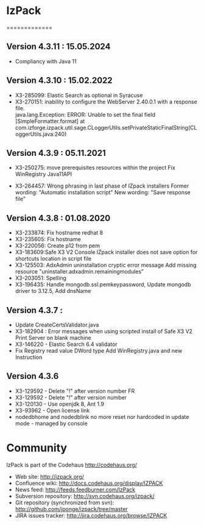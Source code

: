 # IzPack
=============

## Version 4.3.11 : 15.05.2024

- Compliancy with Java 11


## Version 4.3.10 : 15.02.2022

- X3-285099: Elastic Search as optional in Syracuse
- X3-270151: inability to configure the  WebServer 2.40.0.1 with a response file.<br>
java.lang.Exception: ERROR: Unable to set the final field [SimpleFormatter.format]
        at com.izforge.izpack.util.sage.CLoggerUtils.setPrivateStaticFinalString(CLoggerUtils.java:240)


## Version 4.3.9 : 05.11.2021

* X3-250275: move prerequisites resources within the project
  Fix WinRegistry Java11API

* X3-264457: Wrong phrasing in last phase of IZpack installers
  Former wording: "Automatic installation script"
  New wording: "Save response file"

## Version 4.3.8 : 01.08.2020

* X3-233874: Fix hostname redhat 8
* X3-235605: Fix hostname
* X3-220056: Create p12 from pem
* X3-183609:Safe X3 V2 Console IZpack installer does not save option for shortcuts location in script file
* X3-125503: AdxAdmin uninstallation cryptic error message
  Add missing resource "uninstaller.adxadmin.remainingmodules"
* X3-203051: Spelling
* X3-196435: Handle mongodb.ssl.pemkeypassword,  Update mongodb driver to 3.12.5,  Add dnsName


## Version 4.3.7 : 

* Update CreateCertsValidator.java
* X3-182904 : Error messages when using scripted install of Safe X3 V2 Print Server on blank machine
* X3-146220 - Elastic Search 6.4 validator
* Fix Registry read value DWord type
  Add WinRegistry.java  and new Instruction <variable value="regkey[HKLM:RegistryPath:Key]">

## Version 4.3.6

* X3-129592 - Delete "!" after version number FR
* X3-129592 - Delete "!" after version number
* X3-120130 - Use openjdk 8, Ant 1.9
* X3-93962 - Open license link
* nodedbhome and nodedblink no more reset nor hardcoded in update mode - managed by console

Community
=========

IzPack is part of the Codehaus <http://codehaus.org/>

* Web site: <http://izpack.org/>
* Confluence wiki: <http://docs.codehaus.org/display/IZPACK>
* News feed: <http://feeds.feedburner.com/IzPack>
* Subversion repository: <http://svn.codehaus.org/izpack/>
* Git repository (synchronized from svn): <http://github.com/jponge/izpack/tree/master>
* JIRA issues tracker: <http://jira.codehaus.org/browse/IZPACK>

